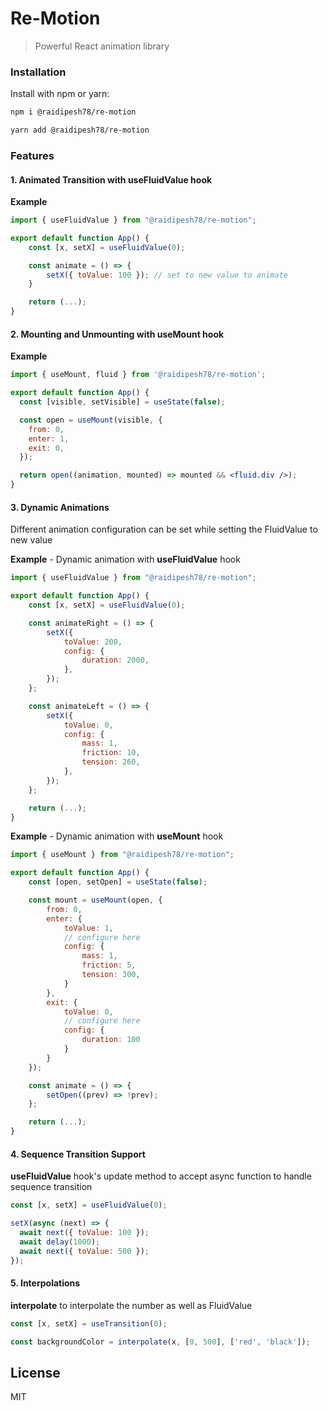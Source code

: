 # Re-Motion

> Powerful React animation library

### Installation

Install with npm or yarn:

```bash
npm i @raidipesh78/re-motion
```

```bash
yarn add @raidipesh78/re-motion
```

### Features

#### 1. Animated Transition with **useFluidValue** hook

**Example**

```jsx
import { useFluidValue } from "@raidipesh78/re-motion";

export default function App() {
	const [x, setX] = useFluidValue(0);

	const animate = () => {
		setX({ toValue: 100 }); // set to new value to animate
	}

	return (...);
}
```

#### 2. Mounting and Unmounting with **useMount** hook

**Example**

```jsx
import { useMount, fluid } from '@raidipesh78/re-motion';

export default function App() {
  const [visible, setVisible] = useState(false);

  const open = useMount(visible, {
    from: 0,
    enter: 1,
    exit: 0,
  });

  return open((animation, mounted) => mounted && <fluid.div />);
}
```

#### 3. Dynamic Animations

Different animation configuration can be set while setting the FluidValue to new value

**Example** - Dynamic animation with **useFluidValue** hook

```jsx
import { useFluidValue } from "@raidipesh78/re-motion";

export default function App() {
	const [x, setX] = useFluidValue(0);

	const animateRight = () => {
		setX({
			toValue: 200,
			config: {
				duration: 2000,
			},
		});
	};

	const animateLeft = () => {
		setX({
			toValue: 0,
			config: {
				mass: 1,
				friction: 10,
				tension: 260,
			},
		});
	};

	return (...);
}
```

**Example** - Dynamic animation with **useMount** hook

```jsx
import { useMount } from "@raidipesh78/re-motion";

export default function App() {
	const [open, setOpen] = useState(false);

	const mount = useMount(open, {
		from: 0,
		enter: {
			toValue: 1,
			// configure here
			config: {
				mass: 1,
				friction: 5,
				tension: 300,
			}
		},
		exit: {
			toValue: 0,
			// configure here
			config: {
				duration: 100
			}
		}
	});

	const animate = () => {
		setOpen((prev) => !prev);
	};

	return (...);
}
```

#### 4. Sequence Transition Support

**useFluidValue** hook's update method to accept async function to handle sequence transition

```jsx
const [x, setX] = useFluidValue(0);

setX(async (next) => {
  await next({ toValue: 100 });
  await delay(1000);
  await next({ toValue: 500 });
});
```

#### 5. Interpolations

**interpolate** to interpolate the number as well as FluidValue

```jsx
const [x, setX] = useTransition(0);

const backgroundColor = interpolate(x, [0, 500], ['red', 'black']);
```

## License

MIT
